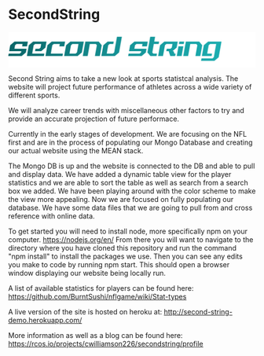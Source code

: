 # SecondString

<img align="top" width=700 src="public/images/logo.png" />

Second String aims to take a new look at sports statistcal analysis.  The website will project future performance of athletes across a wide variety of different sports.  

We will analyze career trends with miscellaneous other factors to try and provide an accurate projection of future performace.


Currently in the early stages of development.  We are focusing on the NFL first and are in the process of populating our Mongo Database and creating our actual website using the MEAN stack.

The Mongo DB is up and the website is connected to the DB and able to pull and display data.  We have added a dynamic table view for the player statistics and we are able to sort the table as
well as search from a search box we added.  We have been playing around with the color scheme to make the view more appealing.  Now we are focused on fully populating our database.  We have 
some data files that we are going to pull from and cross reference with online data.

To get started you will need to install node, more specifically npm on your computer.
https://nodejs.org/en/
From there you will want to navigate to the directory where you have cloned this repository and run the command "npm install" to install the packages we use.  Then you can see any edits you make to code by running npm start.  This should open a browser window displaying our website being locally run.

A list of available statistics for players can be found here:
https://github.com/BurntSushi/nflgame/wiki/Stat-types

A live version of the site is hosted on heroku at:
http://second-string-demo.herokuapp.com/
    
    
More information as well as a blog can be found here: 
https://rcos.io/projects/cwilliamson226/secondstring/profile
